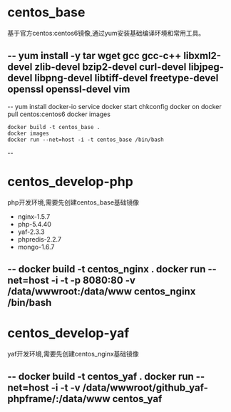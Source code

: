 centos_base
==================

基于官方centos:centos6镜像,通过yum安装基础编译环境和常用工具。

--
    yum install -y tar wget gcc gcc-c++ libxml2-devel zlib-devel bzip2-devel curl-devel libjpeg-devel libpng-devel libtiff-devel freetype-devel openssl openssl-devel vim
--

--
    yum install docker-io
    service docker start
    chkconfig docker on
    docker pull centos:centos6
    docker images
	
	docker build -t centos_base .
    docker images
    docker run --net=host -i -t centos_base /bin/bash
--

centos_develop-php
==================

php开发环境,需要先创建centos_base基础镜像
 * nginx-1.5.7
 * php-5.4.40
 * yaf-2.3.3
 * phpredis-2.2.7
 * mongo-1.6.7

--
    docker build -t centos_nginx .
    docker run --net=host -i -t -p 8080:80 -v /data/wwwroot:/data/www centos_nginx /bin/bash
--

centos_develop-yaf
==================

yaf开发环境,需要先创建centos_nginx基础镜像

--
    docker build -t centos_yaf .
    docker run --net=host -i -t -v /data/wwwroot/github_yaf-phpframe/:/data/www centos_yaf
--
